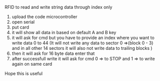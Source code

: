 RFID to read and write string data through index only

1. upload the code microcontroller
2. open serial
3. put card
4. it will show all data in based on default A and B key
5. it will ask for cmd but you have to provide an index where you want to write data 0 to 44 (It will not write any data to sector 0 =>(block 0 - 3) and in all other 14 sectors it will also not write data to trailing blocks )
6. then it will ask for 16 byte data enter that
7. after successfull write it will ask for cmd 0 => to STOP and 1 => to write again on same card

Hope this is useful
